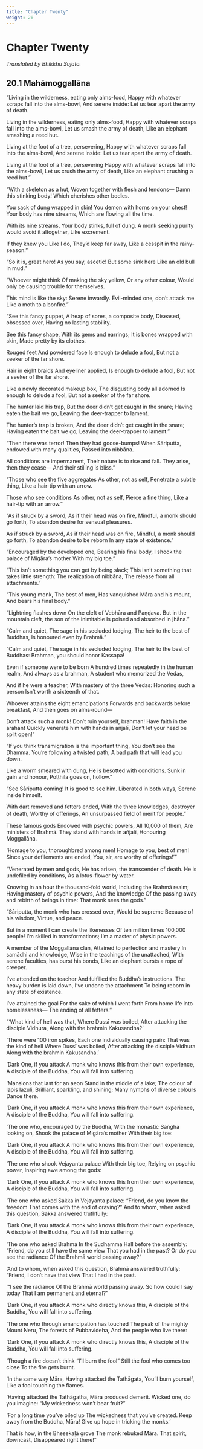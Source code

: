 ```yaml
---
title: "Chapter Twenty"
weight: 20
---
```


# Chapter Twenty

*Translated by Bhikkhu Sujato.*

## 20.1 Mahāmoggallāna

“Living in the wilderness, eating only alms-food,
Happy with whatever scraps fall into the alms-bowl,
And serene inside:
Let us tear apart the army of death.

Living in the wilderness, eating only alms-food,
Happy with whatever scraps fall into the alms-bowl,
Let us smash the army of death,
Like an elephant smashing a reed hut.

Living at the foot of a tree, persevering,
Happy with whatever scraps fall into the alms-bowl,
And serene inside:
Let us tear apart the army of death.

Living at the foot of a tree, persevering
Happy with whatever scraps fall into the alms-bowl,
Let us crush the army of death,
Like an elephant crushing a reed hut.”

“With a skeleton as a hut,
Woven together with flesh and tendons—
Damn this stinking body!
Which cherishes other bodies.

You sack of dung wrapped in skin!
You demon with horns on your chest!
Your body has nine streams,
Which are flowing all the time.

With its nine streams,
Your body stinks, full of dung.
A monk seeking purity would avoid it altogether,
Like excrement.

If they knew you
Like I do,
They’d keep far away,
Like a cesspit in the rainy-season.”

“So it is, great hero!
As you say, ascetic!
But some sink here
Like an old bull in mud.”

“Whoever might think
Of making the sky yellow,
Or any other colour,
Would only be causing trouble for themselves.

This mind is like the sky:
Serene inwardly.
Evil-minded one, don’t attack me
Like a moth to a bonfire.”

“See this fancy puppet,
A heap of sores, a composite body,
Diseased, obsessed over,
Having no lasting stability.

See this fancy shape,
With its gems and earrings;
It is bones wrapped with skin,
Made pretty by its clothes.

Rouged feet
And powdered face
Is enough to delude a fool,
But not a seeker of the far shore.

Hair in eight braids
And eyeliner applied,
Is enough to delude a fool,
But not a seeker of the far shore.

Like a newly decorated makeup box,
The disgusting body all adorned
Is enough to delude a fool,
But not a seeker of the far shore.

The hunter laid his trap,
But the deer didn’t get caught in the snare;
Having eaten the bait we go,
Leaving the deer-trapper to lament.

The hunter’s trap is broken,
And the deer didn’t get caught in the snare;
Having eaten the bait we go,
Leaving the deer-trapper to lament.”

“Then there was terror!
Then they had goose-bumps!
When Sāriputta, endowed with many qualities,
Passed into nibbāna.

All conditions are impermanent,
Their nature is to rise and fall.
They arise, then they cease—
And their stilling is bliss.”

“Those who see the five aggregates
As other, not as self,
Penetrate a subtle thing,
Like a hair-tip with an arrow.

Those who see conditions
As other, not as self,
Pierce a fine thing,
Like a hair-tip with an arrow.”

“As if struck by a sword,
As if their head was on fire,
Mindful, a monk should go forth,
To abandon desire for sensual pleasures.

As if struck by a sword,
As if their head was on fire,
Mindful, a monk should go forth,
To abandon desire to be reborn
In any state of existence.”

“Encouraged by the developed one,
Bearing his final body,
I shook the palace of Migāra’s mother
With my big toe.”

“This isn’t something you can get by being slack;
This isn’t something that takes little strength:
The realization of nibbāna,
The release from all attachments.”

“This young monk,
The best of men,
Has vanquished Māra and his mount,
And bears his final body.”

“Lightning flashes down
On the cleft of Vebhāra and Paṇḍava.
But in the mountain cleft, the son of the inimitable
Is poised and absorbed in jhāna.”

“Calm and quiet,
The sage in his secluded lodging,
The heir to the best of Buddhas,
Is honoured even by Brahmā.”

“Calm and quiet,
The sage in his secluded lodging,
The heir to the best of Buddhas:
Brahman, you should honor Kassapa!


Even if someone were to be born
A hundred times repeatedly in the human realm,
And always as a brahman,
A student who memorized the Vedas,

And if he were a teacher,
With mastery of the three Vedas:
Honoring such a person
Isn’t worth a sixteenth of that.

Whoever attains the eight emancipations
Forwards and backwards before breakfast,
And then goes on alms-round—

Don’t attack such a monk!
Don’t ruin yourself, brahman!
Have faith in the arahant
Quickly venerate him with hands in añjalī,
Don’t let your head be split open!”

“If you think transmigration is the important thing,
You don’t see the Dhamma.
You’re following a twisted path,
A bad path that will lead you down.

Like a worm smeared with dung,
He is besotted with conditions.
Sunk in gain and honour,
Poṭṭhila goes on, hollow.”

“See Sāriputta coming!
It is good to see him.
Liberated in both ways,
Serene inside himself.

With dart removed and fetters ended,
With the three knowledges, destroyer of death,
Worthy of oﬀerings,
An unsurpassed field of merit for people.”

These famous gods
Endowed with psychic powers,
All 10,000 of them,
Are ministers of Brahmā.
They stand with hands in añjalī,
Honouring Moggallāna.

‘Homage to you, thoroughbred among men!
Homage to you, best of men!
Since your defilements are ended,
You, sir, are worthy of oﬀerings!’”

“Venerated by men and gods,
He has arisen, the transcender of death.
He is undefiled by conditions,
As a lotus-flower by water.

Knowing in an hour the thousand-fold world,
Including the Brahmā realm;
Having mastery of psychic powers,
And the knowledge
Of the passing away and rebirth of beings in time:
That monk sees the gods.”

“Sāriputta, the monk who has crossed over,
Would be supreme
Because of his wisdom,
Virtue, and peace.

But in a moment I can create the likenesses
Of ten million times 100,000 people!
I’m skilled in transformations;
I’m a master of physic powers.

A member of the Moggallāna clan,
Attained to perfection and mastery
In samādhi and knowledge,
Wise in the teachings of the unattached,
With serene faculties, has burst his bonds,
Like an elephant bursts a rope of creeper.

I’ve attended on the teacher
And fulfilled the Buddha’s instructions.
The heavy burden is laid down,
I’ve undone the attachment
To being reborn in any state of existence.

I’ve attained the goal
For the sake of which I went forth
From home life into homelessness—
The ending of all fetters.”

“‘What kind of hell was that,
Where Dussī was boiled,
After attacking the disciple Vidhura,
Along with the brahmin Kakusandha?’

‘There were 100 iron spikes,
Each one individually causing pain:
That was the kind of hell
Where Dussī was boiled,
After attacking the disciple Vidhura
Along with the brahmin Kakusandha.’

‘Dark One, if you attack
A monk who knows this from their own experience,
A disciple of the Buddha,
You will fall into suﬀering.

‘Mansions that last for an aeon
Stand in the middle of a lake;
The colour of lapis lazuli,
Brilliant, sparkling, and shining;
Many nymphs of diverse colours
Dance there.

‘Dark One, if you attack
A monk who knows this from their own experience,
A disciple of the Buddha,
You will fall into suﬀering.

‘The one who, encouraged by the Buddha,
With the monastic Saṅgha looking on,
Shook the palace of Migāra’s mother
With their big toe:

‘Dark One, if you attack
A monk who knows this from their own experience,
A disciple of the Buddha,
You will fall into suﬀering.

‘The one who shook Vejayanta palace
With their big toe,
Relying on psychic power,
Inspiring awe among the gods:

‘Dark One, if you attack
A monk who knows this from their own experience,
A disciple of the Buddha,
You will fall into suﬀering.

‘The one who asked Sakka in Vejayanta palace:
“Friend, do you know the freedom
That comes with the end of craving?”
And to whom, when asked this question,
Sakka answered truthfully:

‘Dark One, if you attack
A monk who knows this from their own experience,
A disciple of the Buddha,
You will fall into suﬀering.

‘The one who asked Brahmā
In the Sudhamma Hall before the assembly:
“Friend, do you still have the same view
That you had in the past?
Or do you see the radiance
Of the Brahmā world passing away?”
 
‘And to whom, when asked this question,
Brahmā answered truthfully:
“Friend, I don’t have that view
That I had in the past.

‘“I see the radiance
Of the Brahmā world passing away.
So how could I say today
That I am permanent and eternal?”

‘Dark One, if you attack
A monk who directly knows this,
A disciple of the Buddha,
You will fall into suﬀering.

‘The one who through emancipation has touched
The peak of the mighty Mount Neru,
The forests of Pubbavideha,
And the people who live there:

‘Dark One, if you attack
A monk who directly knows this,
A disciple of the Buddha,
You will fall into suﬀering.

‘Though a fire doesn’t think
“I’ll burn the fool”
Still the fool who comes too close
To the fire gets burnt.

‘In the same way Māra,
Having attacked the Tathāgata,
You’ll burn yourself,
Like a fool touching the flames.

‘Having attacked the Tathāgatha,
Māra produced demerit.
Wicked one, do you imagine:
“My wickedness won’t bear fruit?”

‘For a long time you’ve piled up
The wickedness that you’ve created.
Keep away from the Buddha, Māra!
Give up hope in tricking the monks.’

That is how, in the Bhesekaḷā grove
The monk rebuked Māra.
That spirit, downcast,
Disappeared right there!”